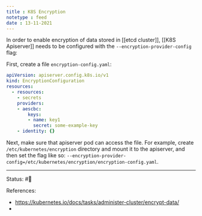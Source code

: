 ```yaml
---
title : K8S Encryption
notetype : feed
date : 13-11-2021
---
```


In order to enable encryption of data stored in [[etcd cluster]], [[K8S Apiserver]] needs to be configured with the `--encryption-provider-config` flag:

First, create a file `encryption-config.yaml`:

```yaml
apiVersion: apiserver.config.k8s.io/v1
kind: EncryptionConfiguration
resources:
  - resources:
    - secrets
    providers:
    - aescbc:
        keys:
        - name: key1
          secret: some-example-key
    - identity: {}
```

Next, make sure that apiserver pod can access the file. For example, create `/etc/kubernetes/encryption` directory and mount it to the apiserver, and then set the flag like so: `--encryption-provider-config=/etc/kubernetes/encryption/encryption-config.yaml`.


-----

Status: #🌱 

References:
- https://kubernetes.io/docs/tasks/administer-cluster/encrypt-data/
- 